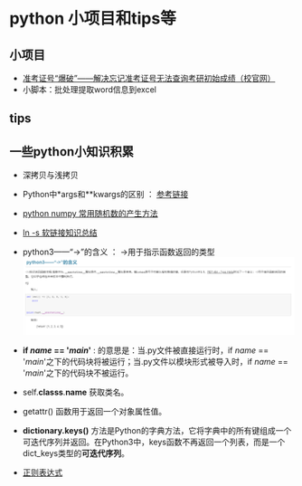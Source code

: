 # python 小项目和tips等

## 小项目

* [准考证号“爆破”——解决忘记准考证号无法查询考研初始成绩（校官网）](https://github.com/dyngq/summary-notebooks-of-postgraduate/tree/master/Python/burst_number)
* 小脚本：批处理提取word信息到excel

## tips

## 一些python小知识积累

* 深拷贝与浅拷贝
* Python中*args和**kwargs的区别 ： [参考链接](https://www.cnblogs.com/yunguoxiaoqiao/p/7626992.html)
* [python numpy 常用随机数的产生方法](https://blog.csdn.net/m0_37804518/article/details/78490709)
* [ln -s 软链接知识总结](https://www.cnblogs.com/hxy5/p/9460063.html)

* python3——“->”的含义 ： ->用于指示函数返回的类型
!['dyngq_images'](images/dyngq_2020-03-20-00-13-45.png)

* **if _name_ == '_main_'** : 的意思是：当.py文件被直接运行时，if _name_ == '_main_'之下的代码块将被运行；当.py文件以模块形式被导入时，if _name_ == '_main_'之下的代码块不被运行。
* self.__classs__.__name__ 获取类名。
* getattr() 函数用于返回一个对象属性值。
* **dictionary.keys()** 方法是Python的字典方法，它将字典中的所有键组成一个可迭代序列并返回。在Python3中，keys函数不再返回一个列表，而是一个dict_keys类型的**可迭代序列**。

* [正则表达式](/misc/re/)
